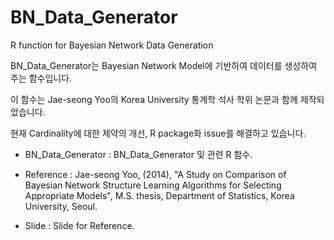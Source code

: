 BN_Data_Generator
=================

R function for Bayesian Network Data Generation

BN_Data_Generator는 Bayesian Network Model에 기반하여 데이터를 생성하여 주는 함수입니다.

이 함수는 Jae-seong Yoo의 Korea University 통계학 석사 학위 논문과 함께 제작되었습니다.

현재 Cardinality에 대한 제약의 개선, R package화 issue를 해결하고 있습니다.

- BN_Data_Generator : BN_Data_Generator 및 관련 R 함수.

- Reference : Jae-seong Yoo, (2014), "A Study on Comparison of Bayesian Network Structure Learning Algorithms for Selecting Appropriate Models", M.S. thesis, Department of Statistics, Korea University, Seoul.

- Slide : Slide for Reference.